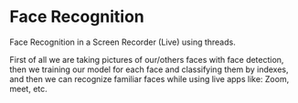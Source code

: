 # Face Recognition
Face Recognition in a Screen Recorder (Live) using threads.

First of all we are taking pictures of our/others faces with face detection,
then we training our model for each face and classifying them by indexes,
and then we can recognize familiar faces while using live apps like:
Zoom, meet, etc.
